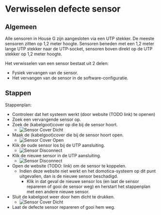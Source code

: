# Verwisselen defecte sensor

## Algemeen

Alle sensoren in House G zijn aangesloten via een UTP stekker. De meeste sensoren zitten op 1,2 meter hoogte. Sensoren beneden met een 1,2 meter lange UTP stekker naar de UTP-socket, sensoren boven direkt op de UTP stekker op 1,2 meter hoogte.

Het verwisselen van een sensor bestaat uit 2 delen:
- Fysiek vervangen van de sensor.
- Het vervangen van de sensor in de software-configuratie.

## Stappen

Stappenplan:
- Controleer dat het systeem werkt (door website (TODO link) te openen)
- Zoek een vervangende sensor op.
- Zoek de (kabelgoot)cover op die bij de sensor hoort.
  - ![Sensor Cover Dicht](/assets/docs/images/2020-10-24_sensor_closed.jpg)
- Maak de (kabelgoot)cover die bij de sensor hoort open.
  - ![Sensor Cover Open](/assets/docs/images/2020-10-24_sensor_open.jpg)
- Klik de oude sensor los bij de UTP aansluiting.
  - ![Sensor Disconnect](/assets/docs/images/2020-10-24_sensor_disconnected.jpg)
- Klik de nieuwe sensor in de UTP aansluiting.
  - ![Sensor Disconnect](/assets/docs/images/2020-10-24_sensor_connected.jpg)
- Open de website (TODO: link) om de sensor te koppelen.
  - Indien deze website niet werkt en het domotica-systeem op dit punt uitgevallen, dan is de nieuwe sensor beschadigd.
     - Klik in dat geval de nieuwe sensor los (en laat de sensor repareren of gooi de sensor weg) en herstart het stappenplan met een andere nieuwe sensor.
- Sluit de kabelgoot weer door hem dicht te drukken.
  - ![Sensor Cover Dicht](/assets/docs/images/2020-10-24_sensor_closed.jpg)
- Laat de defecte sensor repareren of gooi hem weg.
